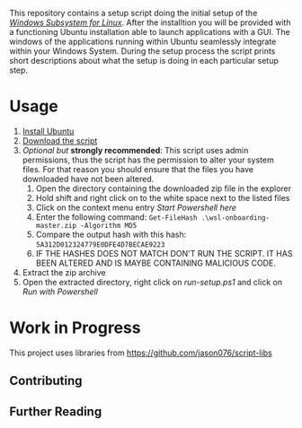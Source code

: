 This repository contains a setup script doing the initial setup of the [*Windows Subsystem for Linux*](https://de.wikipedia.org/wiki/Windows_Subsystem_for_Linux). After the installtion you will be provided with a functioning Ubuntu installation able to launch applications with a GUI. The windows of the applications running within Ubuntu seamlessly integrate within your Windows System. During the setup process the script prints short descriptions about what the setup is doing in each particular setup step.

# Usage

1. [Install Ubuntu](https://www.microsoft.com/de-de/p/ubuntu/9nblggh4msv6?rtc=1&activetab=pivot%3Aoverviewtab)
1. [Download the script](https://github.com/jason076/wsl-onboarding/archive/master.zip)
1. *Optional but* **strongly recommended**: This script uses admin permissions, thus the script has the permission to alter your system files. For that reason you should ensure that the files you have downloaded have not been altered.
    1. Open the directory containing the downloaded zip file in the explorer
	1. Hold shift and right click on to the white space next to the listed files
	1. Click on the context menu entry *Start Powershell here*
	1. Enter the following command: `Get-FileHash .\wsl-onboarding-master.zip -Algorithm MD5`
	1. Compare the output hash with this hash: `5A312D012324779E0DFE4D7BECAE9223`
	1. IF THE HASHES DOES NOT MATCH DON'T RUN THE SCRIPT. IT HAS BEEN ALTERED AND IS MAYBE CONTAINING MALICIOUS CODE.
1. Extract the zip archive
1. Open the extracted directory, right click on *run-setup.ps1* and click on *Run with Powershell*

# Work in Progress
This project uses libraries from https://github.com/jason076/script-libs
## Contributing
## Further Reading


